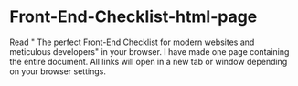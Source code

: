 # Front-End-Checklist-html-page
Read " The perfect Front-End Checklist for modern websites and meticulous developers" in your browser.
I have made  one page containing the entire document.
All links will open in a new  tab or window  depending on your browser settings.
